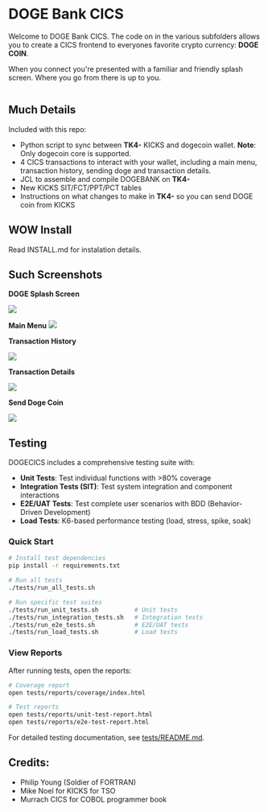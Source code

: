 # DOGE Bank CICS

Welcome to DOGE Bank CICS. The code on in the various subfolders allows you to create a CICS frontend to everyones favorite crypto currency: **DOGE COIN**. 

When you connect you're presented with a familiar and friendly splash screen. Where you go from there is up to you. 

<img>

## Much Details

Included with this repo:

* Python script to sync between **TK4-** KICKS and dogecoin wallet. **Note**: Only dogecoin core is supported. 
* 4 CICS transactions to interact with your wallet, including a main menu, transaction history, sending doge and transaction details.
* JCL to assemble and compile DOGEBANK on **TK4-**
* New KICKS SIT/FCT/PPT/PCT tables
* Instructions on what changes to make in **TK4-** so you can send DOGE coin from KICKS

## WOW Install

Read INSTALL.md for instalation details.

## Such Screenshots

**DOGE Splash Screen**

<img src="https://raw.githubusercontent.com/mainframed/DOGECICS/main/screenshots/01-DOGE.png">

**Main Menu**
<img src="https://raw.githubusercontent.com/mainframed/DOGECICS/main/screenshots/02-MAIN.png">

**Transaction History**

<img src="https://raw.githubusercontent.com/mainframed/DOGECICS/main/screenshots/03-DTRN.png">

**Transaction Details**

<img src="https://raw.githubusercontent.com/mainframed/DOGECICS/main/screenshots/04-DEET.png">

**Send Doge Coin**

<img src="https://raw.githubusercontent.com/mainframed/DOGECICS/main/screenshots/05-DSND.png">


## Testing

DOGECICS includes a comprehensive testing suite with:

* **Unit Tests**: Test individual functions with >80% coverage
* **Integration Tests (SIT)**: Test system integration and component interactions
* **E2E/UAT Tests**: Test complete user scenarios with BDD (Behavior-Driven Development)
* **Load Tests**: K6-based performance testing (load, stress, spike, soak)

### Quick Start

```bash
# Install test dependencies
pip install -r requirements.txt

# Run all tests
./tests/run_all_tests.sh

# Run specific test suites
./tests/run_unit_tests.sh          # Unit tests
./tests/run_integration_tests.sh   # Integration tests
./tests/run_e2e_tests.sh           # E2E/UAT tests
./tests/run_load_tests.sh          # Load tests
```

### View Reports

After running tests, open the reports:

```bash
# Coverage report
open tests/reports/coverage/index.html

# Test reports
open tests/reports/unit-test-report.html
open tests/reports/e2e-test-report.html
```

For detailed testing documentation, see [tests/README.md](tests/README.md).

## Credits:

* Philip Young (Soldier of FORTRAN)
* Mike Noel for KICKS for TSO
* Murrach CICS for COBOL programmer book
